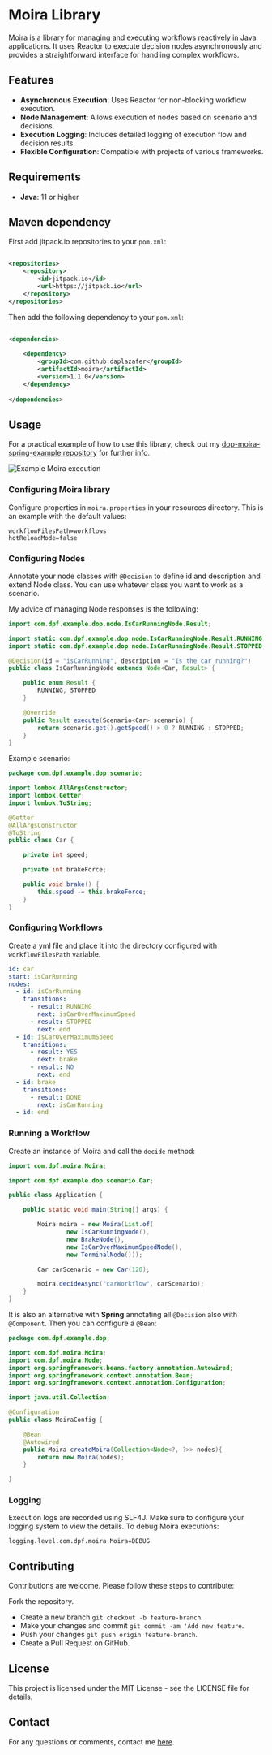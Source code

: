 # Moira Library

Moira is a library for managing and executing workflows reactively in Java applications. It uses Reactor to execute
decision nodes asynchronously and provides a straightforward interface for handling complex workflows.

## Features

- **Asynchronous Execution**: Uses Reactor for non-blocking workflow execution.
- **Node Management**: Allows execution of nodes based on scenario and decisions.
- **Execution Logging**: Includes detailed logging of execution flow and decision results.
- **Flexible Configuration**: Compatible with projects of various frameworks.

## Requirements

- **Java**: 11 or higher

## Maven dependency

First add jitpack.io repositories to your `pom.xml`:

```xml

<repositories>
    <repository>
        <id>jitpack.io</id>
        <url>https://jitpack.io</url>
    </repository>
</repositories>
```

Then add the following dependency to your `pom.xml`:

```xml

<dependencies>
    
    <dependency>
        <groupId>com.github.daplazafer</groupId>
        <artifactId>moira</artifactId>
        <version>1.1.0</version>
    </dependency>
    
</dependencies>
```

## Usage

For a practical example of how to use this library, check out
my [dop-moira-spring-example repository](https://github.com/daplazafer/dop-moira-spring-example) for further info.


![Example Moira execution](doc/workflow.png)

### Configuring Moira library

Configure properties in `moira.properties` in your resources directory. This is an example with the default values:

```properties
workflowFilesPath=workflows
hotReloadMode=false
```

### Configuring Nodes

Annotate your node classes with `@Decision` to define id and description and extend Node class. You can use whatever
class you want to work as a scenario.

My advice of managing Node responses is the following:

```java
import com.dpf.example.dop.node.IsCarRunningNode.Result;

import static com.dpf.example.dop.node.IsCarRunningNode.Result.RUNNING;
import static com.dpf.example.dop.node.IsCarRunningNode.Result.STOPPED;

@Decision(id = "isCarRunning", description = "Is the car running?")
public class IsCarRunningNode extends Node<Car, Result> {

    public enum Result {
        RUNNING, STOPPED
    }

    @Override
    public Result execute(Scenario<Car> scenario) {
        return scenario.get().getSpeed() > 0 ? RUNNING : STOPPED;
    }
}

```

Example scenario:

```java
package com.dpf.example.dop.scenario;

import lombok.AllArgsConstructor;
import lombok.Getter;
import lombok.ToString;

@Getter
@AllArgsConstructor
@ToString
public class Car {

    private int speed;

    private int brakeForce;

    public void brake() {
        this.speed -= this.brakeForce;
    }
}
```

### Configuring Workflows

Create a yml file and place it into the directory configured with `workflowFilesPath` variable.

```yml
id: car
start: isCarRunning
nodes:
  - id: isCarRunning
    transitions:
      - result: RUNNING
        next: isCarOverMaximumSpeed
      - result: STOPPED
        next: end
  - id: isCarOverMaximumSpeed
    transitions:
      - result: YES
        next: brake
      - result: NO
        next: end
  - id: brake
    transitions:
      - result: DONE
        next: isCarRunning
  - id: end
```

### Running a Workflow

Create an instance of Moira and call the `decide` method:

```java
import com.dpf.moira.Moira;

import com.dpf.example.dop.scenario.Car;

public class Application {

    public static void main(String[] args) {

        Moira moira = new Moira(List.of(
                new IsCarRunningNode(),
                new BrakeNode(),
                new IsCarOverMaximumSpeedNode(),
                new TerminalNode()));

        Car carScenario = new Car(120);

        moira.decideAsync("carWorkflow", carScenario);
    }
}
```

It is also an alternative with **Spring** annotating all `@Decision` also with `@Component`. Then you can configure a `@Bean`:

```java
package com.dpf.example.dop;

import com.dpf.moira.Moira;
import com.dpf.moira.Node;
import org.springframework.beans.factory.annotation.Autowired;
import org.springframework.context.annotation.Bean;
import org.springframework.context.annotation.Configuration;

import java.util.Collection;

@Configuration
public class MoiraConfig {

    @Bean
    @Autowired
    public Moira createMoira(Collection<Node<?, ?>> nodes){
        return new Moira(nodes);
    }

}
```

### Logging

Execution logs are recorded using SLF4J. Make sure to configure your logging system to view the details. To debug Moira
executions:

```properties
logging.level.com.dpf.moira.Moira=DEBUG
```

## Contributing

Contributions are welcome. Please follow these steps to contribute:

Fork the repository.

- Create a new branch `git checkout -b feature-branch`.
- Make your changes and commit `git commit -am 'Add new feature`.
- Push your changes `git push origin feature-branch`.
- Create a Pull Request on GitHub.

## License

This project is licensed under the MIT License - see the LICENSE file for details.

## Contact

For any questions or comments, contact me [here](mailto:dpf220691@gmail.com).
